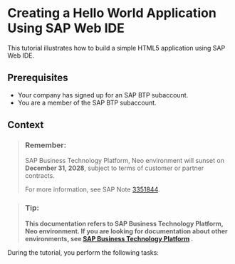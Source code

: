 <!-- loiocb94e2bfa7554e2c8ce6b18e0d2c2829 -->

# Creating a Hello World Application Using SAP Web IDE

This tutorial illustrates how to build a simple HTML5 application using SAP Web IDE.



## Prerequisites

-   Your company has signed up for an SAP BTP subaccount.
-   You are a member of the SAP BTP subaccount.



## Context

> ### Remember:  
> SAP Business Technology Platform, Neo environment will sunset on **December 31, 2028**, subject to terms of customer or partner contracts.
> 
> For more information, see SAP Note [3351844](https://me.sap.com/notes/3351844).

> ### Tip:  
> **This documentation refers to SAP Business Technology Platform, Neo environment. If you are looking for documentation about other environments, see [SAP Business Technology Platform](https://help.sap.com/docs/btp/sap-business-technology-platform/sap-business-technology-platform?version=Cloud) .**

During the tutorial, you perform the following tasks:

